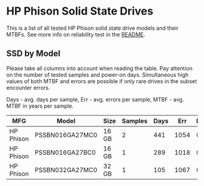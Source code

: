 HP Phison Solid State Drives
============================

This is a list of all tested HP Phison solid state drive models and their MTBFs. See
more info on reliability test in the [README](https://github.com/bsdhw/SMART).

SSD by Model
------------

Please take all columns into account when reading the table. Pay attention on the
number of tested samples and power-on days. Simultaneous high values of both MTBF
and errors are possible if only rare drives in the subset encounter errors.

Days - avg. days per sample,
Err  - avg. errors per sample,
MTBF - avg. MTBF in years per sample.

| MFG       | Model              | Size   | Samples | Days  | Err   | MTBF |
|-----------|--------------------|--------|---------|-------|-------|------|
| HP Phison | PSSBN016GA27MC0    | 16 GB  | 2       | 441   | 1054  | 0.00   |
| HP Phison | PSSBN016GA27BC0    | 16 GB  | 1       | 289   | 1018  | 0.00   |
| HP Phison | PSSBN032GA27MC0    | 32 GB  | 1       | 105   | 1067  | 0.00   |
